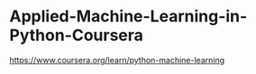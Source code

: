 # Applied-Machine-Learning-in-Python-Coursera
https://www.coursera.org/learn/python-machine-learning
